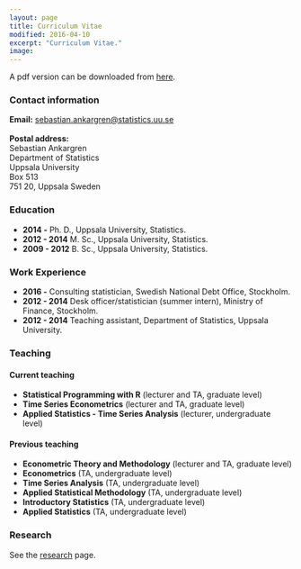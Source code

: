 ```yaml
---
layout: page
title: Curriculum Vitae
modified: 2016-04-10
excerpt: "Curriculum Vitae."
image:
---
```


A pdf version can be downloaded from [here](http://www.google.com).

### Contact information
**Email:** <sebastian.ankargren@statistics.uu.se><br><br>
**Postal address:**<br>
Sebastian Ankargren<br>
Department of Statistics<br>
Uppsala University<br>
Box 513<br>
751 20, Uppsala
Sweden

### Education

* **2014 -**   Ph. D., Uppsala University, Statistics.
* **2012 - 2014** M. Sc., Uppsala University, Statistics.
* **2009 - 2012** B. Sc., Uppsala University, Statistics.

### Work Experience

* **2016 -** Consulting statistician, Swedish National Debt Office, Stockholm.
* **2012 - 2014**  Desk officer/statistician (summer intern), Ministry of Finance, Stockholm.
* **2012 - 2014** Teaching assistant, Department of Statistics, Uppsala University.

### Teaching

#### Current teaching
* **Statistical Programming with R** (lecturer and TA, graduate level)
* **Time Series Econometrics** (lecturer and TA, graduate level)
* **Applied Statistics - Time Series Analysis** (lecturer, undergraduate level)

#### Previous teaching
* **Econometric Theory and Methodology** (lecturer and TA, graduate level)
* **Econometrics** (TA, undergraduate level)
* **Time Series Analysis** (TA, undergraduate level)
* **Applied Statistical Methodology** (TA, undergraduate level)
* **Introductory Statistics** (TA, undergraduate level)
* **Applied Statistics** (TA, undergraduate level)

### Research
See the <a href="{{ site.url }}/research">research</a> page.